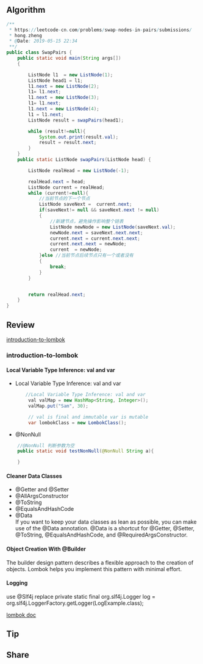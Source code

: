 ## Algorithm
```java
/**
 * https://leetcode-cn.com/problems/swap-nodes-in-pairs/submissions/
 * hong.zheng
 * @Date: 2019-05-15 22:34
 **/
public class SwapPairs {
    public static void main(String args[])
    {

        ListNode l1  = new ListNode(1);
        ListNode head1 = l1;
        l1.next = new ListNode(2);
        l1= l1.next;
        l1.next = new ListNode(3);
        l1= l1.next;
        l1.next = new ListNode(4);
        l1 = l1.next;
        ListNode result = swapPairs(head1);

        while (result!=null){
            System.out.print(result.val);
            result = result.next;
        }
    }
    public static ListNode swapPairs(ListNode head) {

        ListNode realHead = new ListNode(-1);

        realHead.next = head;
        ListNode current = realHead;
        while (current!=null){
            //当前节点的下一个节点
            ListNode saveNext =  current.next;
            if(saveNext!= null && saveNext.next != null)
            {
                //新建节点，避免操作影响整个链表
                ListNode newNode = new ListNode(saveNext.val);
                newNode.next = saveNext.next.next;
                current.next = current.next.next;
                current.next.next = newNode;
                current  = newNode;
            }else //当前节点后续节点只有一个或者没有
            {
                break;
            }
        }


        return realHead.next;
    }
}

```
## Review
[introduction-to-lombok](https://dzone.com/articles/introduction-to-lombok)
### introduction-to-lombok
#### Local Variable Type Inference: val and var
- Local Variable Type Inference: val and var
```java
       //Local Variable Type Inference: val and var
        val valMap = new HashMap<String, Integer>();
        valMap.put("Sam", 30);

        // val is final and immutable var is mutable
        var lombokClass = new LombokClass();
```
- @NonNull
```java
    //@NonNull 判断参数为空
    public static void testNonNull(@NonNull String a){

    }
```
#### Cleaner Data Classes
- @Getter and @Setter
- @AllArgsConstructor
- @ToString
- @EqualsAndHashCode
- @Data   
If you want to keep your data classes as lean as possible, you can make use of the @Data  annotation. @Data is a shortcut for @Getter,  @Setter,  @ToString, @EqualsAndHashCode, and  @RequiredArgsConstructor.

#### Object Creation With @Builder
The builder design pattern describes a flexible approach to the creation of objects. Lombok helps you implement this pattern with minimal effort. 

#### Logging
use  @Slf4j  replace private static final org.slf4j.Logger log = org.slf4j.LoggerFactory.getLogger(LogExample.class);

[lombok doc](https://projectlombok.org/features/all)

## Tip

## Share

